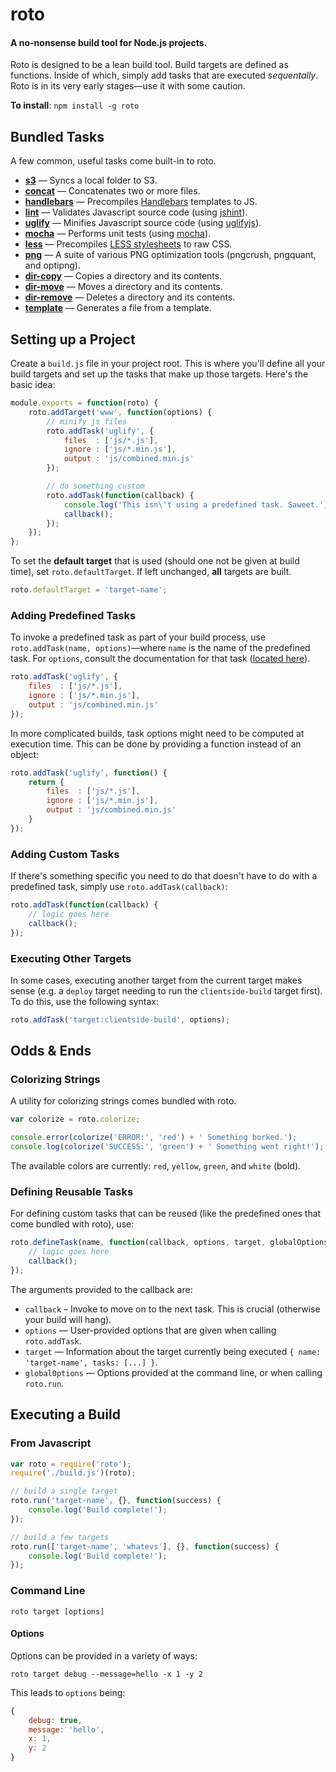 # roto

#### A no-nonsense build tool for Node.js projects.

Roto is designed to be a lean build tool. Build targets are defined as functions. Inside of which, simply add tasks that are executed *sequentally*. Roto is in its very early stages—use it with some caution.

**To install**: `npm install -g roto`

## Bundled Tasks

A few common, useful tasks come built-in to roto.

* [**s3**](docs/task_s3.md) — Syncs a local folder to S3.
* [**concat**](docs/task_concat.md) — Concatenates two or more files.
* [**handlebars**](docs/task_handlebars.md) — Precompiles [Handlebars](http://handlebarsjs.com/) templates to JS.
* [**lint**](#) — Validates Javascript source code (using [jshint](https://github.com/jshint/jshint/)).
* [**uglify**](docs/task_uglify.md) — Minifies Javascript source code (using [uglifyjs](https://github.com/mishoo/UglifyJS)).
* [**mocha**](docs/task_mocha.md) — Performs unit tests (using [mocha](http://visionmedia.github.com/mocha/)).
* [**less**](docs/task_less.md) — Precompiles [LESS stylesheets](http://lesscss.org/) to raw CSS.
* [**png**](docs/task_png.md) — A suite of various PNG optimization tools (pngcrush, pngquant, and optipng).
* [**dir-copy**](docs/task_dir-copy.md) — Copies a directory and its contents.
* [**dir-move**](docs/task_dir-move.md) — Moves a directory and its contents.
* [**dir-remove**](docs/task_dir-remove.md) — Deletes a directory and its contents.
* [**template**](docs/task_template.md) — Generates a file from a template.

## Setting up a Project

Create a `build.js` file in your project root. This is where you'll define all your build targets and set up the tasks that make up those targets. Here's the basic idea:

```javascript
module.exports = function(roto) {
	roto.addTarget('www', function(options) {
		// minify js files
		roto.addTask('uglify', {
			files  : ['js/*.js'],
			ignore : ['js/*.min.js'],
			output : 'js/combined.min.js'
		});

		// do something custom
		roto.addTask(function(callback) {
			console.log('This isn\'t using a predefined task. Saweet.');
			callback();
		});
	});
};
```

To set the **default target** that is used (should one not be given at build time), set `roto.defaultTarget`. If left unchanged, **all** targets are built.

```javascript
roto.defaultTarget = 'target-name';
```

### Adding Predefined Tasks

To invoke a predefined task as part of your build process, use `roto.addTask(name, options)`—where `name` is the name of the predefined task. For `options`, consult the documentation for that task ([located here](#bundled-tasks)).

```javascript
roto.addTask('uglify', {
	files  : ['js/*.js'],
	ignore : ['js/*.min.js'],
	output : 'js/combined.min.js'
});
```

In more complicated builds, task options might need to be computed at execution time. This can be done by providing a function instead of an object:

```javascript
roto.addTask('uglify', function() {
	return {
		files  : ['js/*.js'],
		ignore : ['js/*.min.js'],
		output : 'js/combined.min.js'
	}
});
```

### Adding Custom Tasks

If there's something specific you need to do that doesn't have to do with a predefined task, simply use `roto.addTask(callback)`:

```javascript
roto.addTask(function(callback) {
	// logic goes here
	callback();
});
```

### Executing Other Targets

In some cases, executing another target from the current target makes sense (e.g. a `deploy` target needing to run the `clientside-build` target first). To do this, use the following syntax:

```javascript
roto.addTask('target:clientside-build', options);
```

## Odds & Ends

### Colorizing Strings

A utility for colorizing strings comes bundled with roto.

```javascript
var colorize = roto.colorize;

console.error(colorize('ERROR:', 'red') + ' Something borked.');
console.log(colorize('SUCCESS:', 'green') + ' Something went right!');
```

The available colors are currently: `red`, `yellow`, `green`, and `white` (bold).

### Defining Reusable Tasks

For defining custom tasks that can be reused (like the predefined ones that come bundled with roto), use:

```javascript
roto.defineTask(name, function(callback, options, target, globalOptions) {
	// logic goes here
	callback();
});
```

The arguments provided to the callback are:

* `callback` – Invoke to move on to the next task. This is crucial (otherwise your build will hang).
* `options` — User-provided options that are given when calling `roto.addTask`.
* `target` — Information about the target currently being executed `{ name: 'target-name', tasks: [...] }`.
* `globalOptions` — Options provided at the command line, or when calling `roto.run`.

## Executing a Build

### From Javascript

```javascript
var roto = require('roto');
require('./build.js')(roto);

// build a single target
roto.run('target-name', {}, function(success) {
	console.log('Build complete!');
});

// build a few targets
roto.run(['target-name', 'whatevs'], {}, function(success) {
	console.log('Build complete!');
});
```

### Command Line

    roto target [options]

#### Options

Options can be provided in a variety of ways:

	roto target debug --message=hello -x 1 -y 2

This leads to `options` being:

```javascript
{
	debug: true,
	message: 'hello',
	x: 1,
	y: 2
}
```